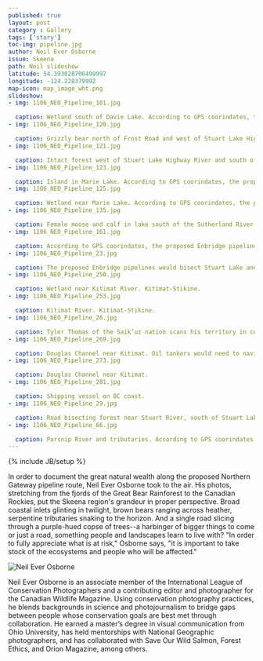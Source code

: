 ```yaml
---
published: true
layout: post
category : Gallery
tags: ['story']
toc-img: pipeline.jpg
author: Neil Ever Osborne
issue: Skeena
path: Neil slideshow
latitude: 54.393028706499997
longitude: -124.228379992
map-icon: map_image_wht.png
slideshow:
- img: 1106_NEO_Pipeline_101.jpg

  caption: Wetland south of Davie Lake. According to GPS coorindates, the proposed Enbridge pipelines would be built one-third of a mile from this location.
- img: 1106_NEO_Pipeline_120.jpg

  caption: Grizzly bear north of Frost Road and west of Stuart Lake Highway. According to GPS coorindates, the proposed Enbridge pipelines would be built less than half a mile from this location.
- img: 1106_NEO_Pipeline_121.jpg

  caption: Intact forest west of Stuart Lake Highway River and south of Frost Road. According to GPS coorindates, the proposed Enbridge pipelines would be built less than three miles from this location.
- img: 1106_NEO_Pipeline_123.jpg

  caption: Island in Marie Lake. According to GPS coorindates, the proposed Enbridge pipelines would be built less than a mile and a half south of this location. 
- img: 1106_NEO_Pipeline_125.jpg

  caption: Wetland near Marie Lake. According to GPS coorindates, the proposed Enbridge pipelines would be built less than a mile and a half south of this location. 
- img: 1106_NEO_Pipeline_135.jpg

  caption: Female moose and calf in lake south of the Sutherland River Provincial Protected Area. According to GPS coorindates, the proposed Enbridge pipelines would be built less than one-third of a mile from this location. 
- img: 1106_NEO_Pipeline_161.jpg

  caption: According to GPS coorindates, the proposed Enbridge pipelines would need to tunnel through portions of the Canadian Rockies near here.
- img: 1106_NEO_Pipeline_23.jpg

  caption: The proposed Enbridge pipelines would bisect Stuart Lake and Stuart River near here.
- img: 1106_NEO_Pipeline_250.jpg

  caption: Wetland near Kitimat River. Kitimat-Stikine.
- img: 1106_NEO_Pipeline_253.jpg

  caption: Kitimat River. Kitimat-Stikine.
- img: 1106_NEO_Pipeline_26.jpg

  caption: Tyler Thomas of the Saik’uz nation scans his territory in central British Columbia, which the pipelines would bisect. The Saik’uz are one of more than seventy-five First Nation groups to speak out against the project. “Our nations are the wall this pipeline will not break through,” says Larry Nooski, Chief of the Nadleh Whut’en.
- img: 1106_NEO_Pipeline_269.jpg

  caption: Douglas Channel near Kitimat. Oil tankers would need to navigate these waters to reach the tanker terminal near Kitimat.
- img: 1106_NEO_Pipeline_273.jpg

  caption: Douglas Channel near Kitimat. 
- img: 1106_NEO_Pipeline_281.jpg

  caption: Shipping vessel on BC coast.
- img: 1106_NEO_Pipeline_29.jpg

  caption: Road bisecting forest near Stuart River, south of Stuart Lake. 
- img: 1106_NEO_Pipeline_66.jpg

  caption: Parsnip River and tributaries. According to GPS coorindates, the proposed Enbridge pipelines would be built less than six miles north of this location. 
---
```

{% include JB/setup %}

 In order to document the great natural wealth along the proposed Northern Gateway pipeline route, Neil Ever Osborne took to the air. His photos, stretching from the fjords of the Great Bear Rainforest to the Canadian Rockies, put the Skeena region's grandeur in proper perspective. Broad coastal inlets glinting in twilight, brown bears ranging across heather, serpentine tributaries snaking to the horizon. And a single road slicing through a purple-hued copse of trees--a harbinger of bigger things to come or just a road, something people and landscapes learn to live with? "In order to fully appreciate what is at risk," Osborne says, "it is important to take stock of the ecosystems and people who will be affected."

![Neil Ever Osborne](assets/themes/skeena/img/contributor-headshots/osborne.jpg)

Neil Ever Osborne is an associate member of the International League of Conservation Photographers and a contributing editor and photographer for the Canadian Wildlife Magazine. Using conservation photography practices, he blends backgrounds in science and photojournalism to bridge gaps between people whose conservation goals are best met through collaboration. He earned a master’s degree in visual communication from Ohio University, has held mentorships with National Geographic photographers, and has collaborated with Save Our Wild Salmon, Forest Ethics, and Orion Magazine, among others. 
